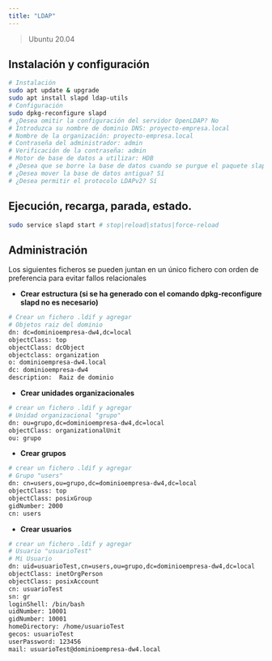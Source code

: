 ```yaml
---
title: "LDAP"
---
```


> Ubuntu 20.04

## Instalación y configuración

```sh
# Instalación
sudo apt update & upgrade
sudo apt install slapd ldap-utils
# Configuración
sudo dpkg-reconfigure slapd
# ¿Desea omitir la configuración del servidor OpenLDAP? No
# Introduzca su nombre de dominio DNS: proyecto-empresa.local
# Nombre de la organización: proyecto-empresa.local
# Contraseña del administrador: admin
# Verificación de la contraseña: admin
# Motor de base de datos a utilizar: HDB
# ¿Desea que se borre la base de datos cuando se purgue el paquete slapd? No
# ¿Desea mover la base de datos antigua? Sí
# ¿Desea permitir el protocolo LDAPv2? Sí
```

## Ejecución, recarga, parada, estado.

```sh
sudo service slapd start # stop|reload|status|force-reload
```

## Administración

Los siguientes ficheros se pueden juntan en un único fichero con orden de preferencia para evitar fallos relacionales

- **Crear estructura (si se ha generado con el comando dpkg-reconfigure slapd no es necesario)**

```sh
# Crear un fichero .ldif y agregar
# Objetos raiz del dominio
dn: dc=dominioempresa-dw4,dc=local
objectClass: top
objectClass: dcObject
objectclass: organization
o: dominioempresa-dw4.local
dc: dominioempresa-dw4
description:  Raiz de dominio
```

- **Crear unidades organizacionales**

```sh
# crear un fichero .ldif y agregar
# Unidad organizacional "grupo"
dn: ou=grupo,dc=dominioempresa-dw4,dc=local
objectClass: organizationalUnit
ou: grupo
```

- **Crear grupos**

```sh
# crear un fichero .ldif y agregar
# Grupo "users"
dn: cn=users,ou=grupo,dc=dominioempresa-dw4,dc=local
objectClass: top
objectClass: posixGroup
gidNumber: 2000
cn: users
```

- **Crear usuarios**

```sh
# crear un fichero .ldif y agregar
# Usuario "usuarioTest"
# Mi Usuario
dn: uid=usuarioTest,cn=users,ou=grupo,dc=dominioempresa-dw4,dc=local
objectClass: inetOrgPerson
objectClass: posixAccount
cn: usuarioTest
sn: gr
loginShell: /bin/bash
uidNumber: 10001
gidNumber: 10001
homeDirectory: /home/usuarioTest
gecos: usuarioTest
userPassword: 123456
mail: usuarioTest@dominioempresa-dw4.local
```
